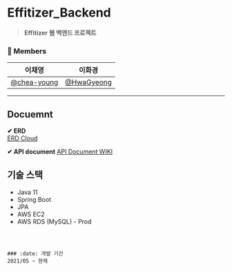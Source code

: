 # Effitizer_Backend

> **Effitizer 웹 백엔드 프로젝트**   


### :two_women_holding_hands: Members  

| 이채영  | 이화경 | 
| :----: | :----: | 
| [@chea-young](https://github.com/chea-young) | [@HwaGyeong](https://github.com/HwaGyeong) |
***

## Docuemnt
**✔ ERD**  
[ERD Cloud](https://www.erdcloud.com/d/RySSDRfoqHvs7Hr95)

**✔ API document**
[API Document WIKI](https://github.com/Effitizer/Effitizer_Backend/wiki)

## 기술 스택
- Java 11
- Spring Boot 
- JPA
- AWS EC2
- AWS RDS (MySQL) - Prod
```



### :date: 개발 기간
2021/05 ~ 현재
	 

